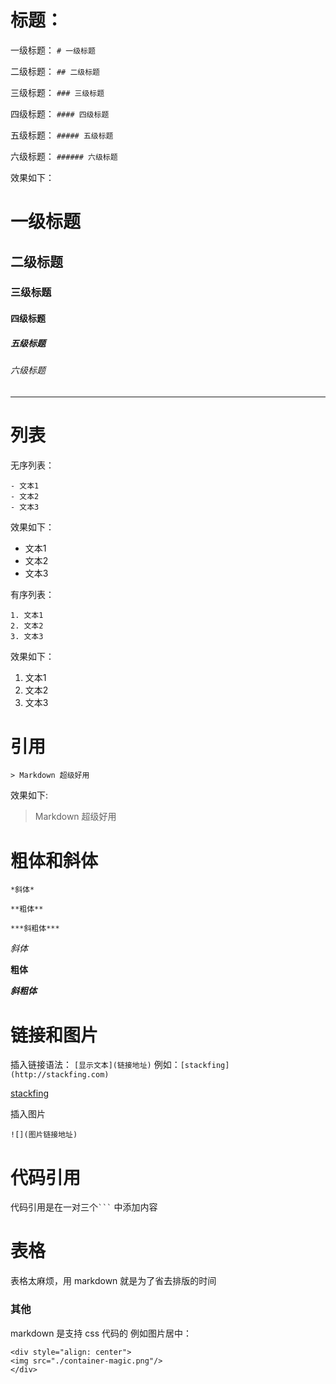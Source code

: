 
# 标题：

一级标题： `# 一级标题`

二级标题： `## 二级标题`

三级标题： `### 三级标题`

四级标题： `#### 四级标题`

五级标题： `##### 五级标题`

六级标题： `###### 六级标题`

效果如下：

# 一级标题

## 二级标题

### 三级标题

#### 四级标题

##### 五级标题

###### 六级标题

***

# 列表

无序列表：

```
- 文本1
- 文本2
- 文本3
```
效果如下：

- 文本1
- 文本2
- 文本3

有序列表：

```
1. 文本1
2. 文本2
3. 文本3
```

效果如下：

1. 文本1
2. 文本2
3. 文本3

# 引用

`> Markdown 超级好用`

效果如下:

> Markdown 超级好用

# 粗体和斜体

```
*斜体*

**粗体**

***斜粗体***
```

*斜体*

**粗体**

***斜粗体***

# 链接和图片

插入链接语法： `[显示文本](链接地址)`
例如：`[stackfing](http://stackfing.com)`

[stackfing](http://stackfing.com)

插入图片

`![](图片链接地址)`

# 代码引用

代码引用是在一对三个` ``` ` 中添加内容


# 表格

表格太麻烦，用 markdown 就是为了省去排版的时间


### 其他

markdown 是支持 css 代码的 例如图片居中：  
```
<div style="align: center">
<img src="./container-magic.png"/>
</div>
```